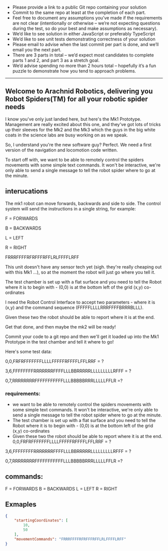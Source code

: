 - Please provide a link to a public Git repo containing your solution
- Commit to the same repo at least at the completion of each part.
- Feel free to document any assumptions you’ve made if the requirements are not clear (intentionally or otherwise – we’re not expecting questions during the test, so do your best and make assumptions as necessary).
- We’d like to see solution in either JavaScript or preferably TypeScript
- We’d like to see unit tests demonstrating correctness of your solution
- Please email to advise when the last commit per part is done, and we’ll email you the next part.
- There are 3 parts in total – we’d expect most candidates to complete parts 1 and 2, and part 3 as a stretch goal.
- We’d advise spending no more than 2 hours total – hopefully it’s a fun puzzle to demonstrate how you tend to approach problems.

********************

## Welcome to Arachnid Robotics, delivering you Robot Spiders(TM) for all your robotic spider needs

I know you've only just landed here, but here's the Mk1 Prototype. Management are really excited about this one, and they've got lots of tricks up their sleeves for the Mk2 and the Mk3 which the guys in the big white coats in the science labs are busy working on as we speak. 

So, I understand you're the new software guy? Perfect. We need a first version of the navigation and locomotion code written. 

To start off with, we want to be able to remotely control the spiders movements with some simple text commands. It won't be interactive, we're only able to send a single message to tell the robot spider where to go at the minute.


## interucations 
The mk1 robot can move forwards, backwards and side to side. The control system will send the instructions in a single string, for example:

 
F = FORWARDS

B = BACKWARDS

L = LEFT

R = RIGHT

 

FRRRFFFFRFRFFFRFFLRLFFFFLRFF

 

This unit doesn't have any sensor tech yet (sigh. they're really cheaping out with this Mk1 ...), so at the moment the robot will just go where you tell it. 

 

The test chamber is set up with a flat surface and you need to tell the Robot where it is to begin with - (0,0) is at the bottom left of the grid (x,y) co-ordinates

 

I need the Robot Control Interface to accept two parameters - where it is (x,y) and the command sequence (FFFFFLLLLRRRFFFFBRRRBLLL). 

 

Given these two the robot should be able to report where it is at the end.

 

Get that done, and then maybe the mk2 will be ready!

 

Commit your code to a git repo and then we'll get it loaded up into the Mk1 Prototype in the test chamber and tell it where to go!

 

Here's some test data: 

 

0,0,FRFRFFFFFFFLLLLFFFFFRFFFFLFFLRRF = ?

3,6,FFFFFFFFRRRRRRRFFFFLLLBBRRRRRLLLLLLLLLRFFF = ?

0,7,RRRRRRRRFFFFFFFFFFFLLLBBBBBRRRLLLLLFFLR =?



### requirements:
- we want to be able to remotely control the spiders movements with some simple text commands. It won't be interactive, we're only able to send a single message to tell the robot spider where to go at the minute.
-  The test chamber is set up with a flat surface and you need to tell the Robot where it is to begin with - (0,0) is at the bottom left of the grid (x,y) co-ordinates
- Given these two the robot should be able to report where it is at the end.
0,0,FRFRFFFFFFFLLLLFFFFFRFFFFLFFLRRF = ?

3,6,FFFFFFFFRRRRRRRFFFFLLLBBRRRRRLLLLLLLLLRFFF = ?

0,7,RRRRRRRRFFFFFFFFFFFLLLBBBBBRRRLLLLLFFLR =?
## commands:
F = FORWARDS
B = BACKWARDS
L = LEFT
R = RIGHT

## Exmaples
```JSON
{
    "startingCoordinates": [
        10,
        50
    ],
    "movementCommands": "FRRRFFFFRFRFFFRFFLRLFFFFLRFF"
}
```